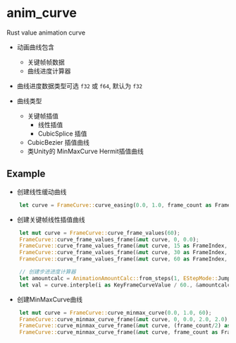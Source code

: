 # anim_curve

Rust value animation curve

* 动画曲线包含
  * 关键帧帧数据
  * 曲线进度计算器

* 曲线进度数据类型可选 `f32` 或 `f64`, 默认为 `f32`
* 曲线类型
  * 关键帧插值
    * 线性插值
    * CubicSplice 插值
  * CubicBezier 插值曲线
  * 类Unity的 MinMaxCurve Hermit插值曲线

## Example

* 创建线性缓动曲线
```rust
    let curve = FrameCurve::curve_easing(0.0, 1.0, frame_count as FrameIndex, frame_count, EEasingMode::None);
```

* 创建关键帧线性插值曲线
```rust
    let mut curve = FrameCurve::curve_frame_values(60);
    FrameCurve::curve_frame_values_frame(&mut curve, 0, 0.0);
    FrameCurve::curve_frame_values_frame(&mut curve, 15 as FrameIndex, 1.0);
    FrameCurve::curve_frame_values_frame(&mut curve, 30 as FrameIndex, 3.0);
    FrameCurve::curve_frame_values_frame(&mut curve, 60 as FrameIndex, 4.0);

    // 创建步进进度计算器
    let amountcalc = AnimationAmountCalc::from_steps(1, EStepMode::JumpStart);
    let val = curve.interple(i as KeyFrameCurveValue / 60., &amountcalc);
```

* 创建MinMaxCurve曲线
```rust
    let mut curve = FrameCurve::curve_minmax_curve(0.0, 1.0, 60);
    FrameCurve::curve_minmax_curve_frame(&mut curve, 0, 0.0, 2.0, 2.0);
    FrameCurve::curve_minmax_curve_frame(&mut curve, (frame_count/2) as FrameIndex, 0.5, 0.0, 0.0);
    FrameCurve::curve_minmax_curve_frame(&mut curve, frame_count as FrameIndex, 1.0, 2.0, 2.0);
```
